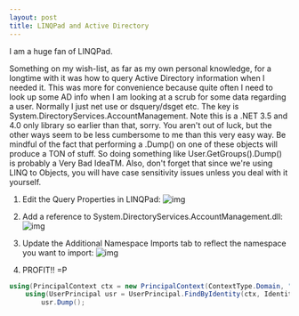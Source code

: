 ```yaml
---
layout: post
title: LINQPad and Active Directory
---
```


I am a huge fan of LINQPad.

Something on my wish-list, as far as my own personal knowledge, for a longtime with it was how to query Active Directory information when I needed it. This was more for convenience because quite often I need to look up some AD info when I am looking at a scrub for some data regarding a user. Normally I just net use or dsquery/dsget etc. The key is System.DirectoryServices.AccountManagement. Note this is a .NET 3.5 and 4.0 only library so earlier than that, sorry. You aren't out of luck, but the other ways seem to be less cumbersome to me than this very easy way. Be mindful of the fact that performing a .Dump() on one of these objects will produce a TON of stuff. So doing something like User.GetGroups().Dump() is probably a Very Bad IdeaTM. Also, don't forget that since we're using LINQ to Objects, you will have case sensitivity issues unless you deal with it yourself.

1. Edit the Query Properties in LINQPad:
![img](http://www.drowningintechnicaldebt.com/images/www_drowningintechnicaldebt_com/royashbrook/082010_2006_LINQPadandA1.png)

2. Add a reference to System.DirectoryServices.AccountManagement.dll:
![img](http://www.drowningintechnicaldebt.com/images/www_drowningintechnicaldebt_com/royashbrook/082010_2006_LINQPadandA2.png)

3. Update the Additional Namespace Imports tab to reflect the namespace you want to import:
![img](http://www.drowningintechnicaldebt.com/images/www_drowningintechnicaldebt_com/royashbrook/082010_2006_LINQPadandA3.png)

4. PROFIT!! =P
```csharp
using(PrincipalContext ctx = new PrincipalContext(ContextType.Domain, "MyDomain))
    using(UserPrincipal usr = UserPrincipal.FindByIdentity(ctx, IdentityType.SamAccountName, "MyUserID"))
        usr.Dump();
```